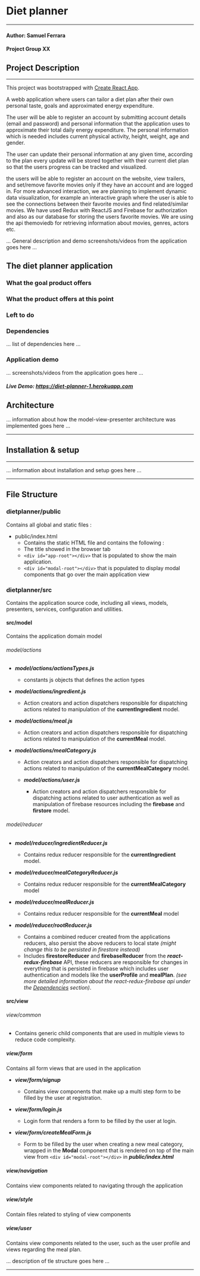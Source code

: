 # Diet planner
***
#### Author: Samuel Ferrara
#### Project Group XX

## Project Description
***
This project was bootstrapped with [Create React App](https://github.com/facebook/create-react-app).

A webb application where users can tailor a diet plan after their own personal taste, goals and approximated energy expenditure. 

The user will be able to register an account 
by submitting account details (email and password) and personal information that the application uses to
approximate their total daily energy expenditure. The personal information which is needed includes 
current physical activity, height, weight, age and gender.

The user can update their personal information at any given time, 
according to the plan every update will be stored together with 
their current diet plan so that the users progress can be tracked and visualized.


the users will be able to register an account on the website, 
view trailers, and set/remove favorite movies only if they have an account and are logged in. 
For more advanced interaction, we are planning to implement dynamic data visualization, 
for example an interactive graph where the user is able to see the connections between their favorite movies and find related/similar movies.
We have used Redux with ReactJS and Firebase for authorization and also as our database for storing the users favorite movies. We are using the api themoviedb for retrieving information about movies, genres, actors etc.

... General description and demo screenshots/videos from the application goes here ...
## The diet planner application

### What the goal product offers


### What the product offers at this point

### Left to do


### Dependencies 
... list of dependencies here ...

### Application demo
... screenshots/videos from the application goes here ...

##### Live Demo: https://diet-planner-1.herokuapp.com
## Architecture
... information about how the model-view-presenter architecture was implemented goes here ...
***

## Installation & setup
***
... information about installation and setup goes here ...

***
## File Structure
### dietplanner/public
Contains all global and static files :
*  public/index.html
    * Contains the static HTML file and contains the following :
    * The title showed in the browser tab
    * ``` <div id="app-root"></div> ``` that is populated to show the main application.
    * ``` <div id="modal-root"></div> ``` that is populated to display modal components that go over the main application view
      

### dietplanner/src
Contains the application source code,
including all views, models, presenters, services, 
configuration and utilities.


#### src/model
Contains the application domain model

###### model/actions
* ***model/actions/actionsTypes.js***
  * constants js objects that defines the action types


*  ***model/actions/ingredient.js***
   * Action creators and action dispatchers responsible 
         for dispatching actions related to manipulation of
         the **currentIngredient** model.


*  ***model/actions/meal.js***
   * Action creators and action dispatchers responsible
          for dispatching actions related to manipulation of
          the **currentMeal** model.


* ***model/actions/mealCategory.js***
  * Action creators and action dispatchers responsible
         for dispatching actions related to manipulation of
         the **currentMealCategory** model.


   * ***model/actions/user.js***
       * Action creators and action dispatchers responsible
         for dispatching actions related to user authentication as well as
         manipulation of firebase resources including the **firebase** and **firstore** model.


###### model/reducer
 * ***model/reducer/ingredientReducer.js***
   * Contains redux reducer responsible for the **currentIngredient** model.


 * ***model/reducer/mealCategoryReducer.js***
   * Contains redux reducer responsible for the **currentMealCategory** model


* ***model/reducer/mealReducer.js***
   * Contains redux reducer responsible for the **currentMeal** model


* ***model/reducer/rootReducer.js***
   * Contains a combined reducer created from the applications reducers, also persist the above 
     reducers to local state *(might change this to be persisted in firestore instead)*
   * Includes **firestoreReducer** and **firebaseReducer** from the ***react-redux-firebase*** API, 
     these reducers are responsible for changes in everything that is persisted in firebase
     which includes user authentication and models like the **userProfile** and **mealPlan**.
     *(see more detailed information about the react-redux-firebase api under the [Dependencies](#Dependencies) section)*.


#### src/view
###### view/common
* Contains generic child components that are used in multiple views to reduce code complexity.

##### view/form
Contains all form views that are used in the application
* ***view/form/signup***
    * Contains view components that make up a multi step form to be filled by the user at registration.
    
* ***view/form/login.js***
    * Login form that renders a form to be filled by the user at login.
    
* ***view/form/createMealForm.js***
    * Form to be filled by the user when creating a new meal category, 
      wrapped in the **Modal** component that is rendered on top of the main view from ``<div id="modal-root"></div>`` in ***public/index.html***

##### view/navigation
Contains view components related to navigating through the application


##### view/style
Contain files related to styling of view components


##### view/user
Contains view components related to the user, such as the user profile and 
views regarding the meal plan.


... description of tle structure goes here ...


***